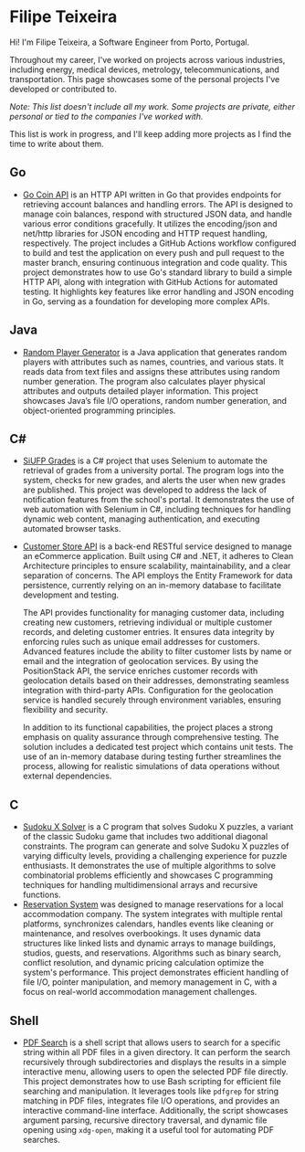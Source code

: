 # Filipe Teixeira
Hi! I'm Filipe Teixeira, a Software Engineer from Porto, Portugal.

Throughout my career, I've worked on projects across various industries, including energy, medical devices, metrology, telecommunications, and transportation. This page showcases some of the personal projects I've developed or contributed to.

_Note: This list doesn't include all my work. Some projects are private, either personal or tied to the companies I've worked with._

This list is work in progress, and I'll keep adding more projects as I find the time to write about them.

## Go
- [Go Coin API](https://github.com/filipeoliv02/Go-Coin-API) is an HTTP API written in Go that provides endpoints for retrieving account balances and handling errors. The API is designed to manage coin balances, respond with structured JSON data, and handle various error conditions gracefully. It utilizes the encoding/json and net/http libraries for JSON encoding and HTTP request handling, respectively. The project includes a GitHub Actions workflow configured to build and test the application on every push and pull request to the master branch, ensuring continuous integration and code quality. This project demonstrates how to use Go's standard library to build a simple HTTP API, along with integration with GitHub Actions for automated testing. It highlights key features like error handling and JSON encoding in Go, serving as a foundation for developing more complex APIs.

## Java
- [Random Player Generator](https://github.com/filipeoliv02/random-player-generator) is a Java application that generates random players with attributes such as names, countries, and various stats. It reads data from text files and assigns these attributes using random number generation. The program also calculates player physical attributes and outputs detailed player information. This project showcases Java’s file I/O operations, random number generation, and object-oriented programming principles.
## C#
- [SiUFP Grades](https://github.com/filipeoliv02/SiufpGrades) is a C# project that uses Selenium to automate the retrieval of grades from a university portal. The program logs into the system, checks for new grades, and alerts the user when new grades are published. This project was developed to address the lack of notification features from the school's portal. It demonstrates the use of web automation with Selenium in C#, including techniques for handling dynamic web content, managing authentication, and executing automated browser tasks.
- [Customer Store API](https://github.com/filipeoliv02/customer-store-api) is a back-end RESTful service designed to manage an eCommerce application. Built using C# and .NET, it adheres to Clean Architecture principles to ensure scalability, maintainability, and a clear separation of concerns. The API employs the Entity Framework for data persistence, currently relying on an in-memory database to facilitate development and testing.

  The API provides functionality for managing customer data, including creating new customers, retrieving individual or multiple customer records, and deleting customer entries. It ensures data integrity by enforcing rules such as unique email addresses for customers. Advanced features include the ability to filter customer lists by name or email and the integration of geolocation services. By using the PositionStack API, the service enriches customer records with geolocation details based on their addresses, demonstrating seamless integration with third-party APIs. Configuration for the geolocation service is handled securely through environment variables, ensuring flexibility and security.

  In addition to its functional capabilities, the project places a strong emphasis on quality assurance through comprehensive testing. The solution includes a dedicated test project which contains unit tests. The use of an in-memory database during testing further streamlines the process, allowing for realistic simulations of data operations without external dependencies.

## C
- [Sudoku X Solver](https://github.com/filipeoliv02/Sudoku_X_Solver) is a C program that solves Sudoku X puzzles, a variant of the classic Sudoku game that includes two additional diagonal constraints. The program can generate and solve Sudoku X puzzles of varying difficulty levels, providing a challenging experience for puzzle enthusiasts. It demonstrates the use of multiple algorithms to solve combinatorial problems efficiently and showcases C programming techniques for handling multidimensional arrays and recursive functions.
- [Reservation System](https://github.com/filipeoliv02/Reservation-System) was designed to manage reservations for a local accommodation company. The system integrates with multiple rental platforms, synchronizes calendars, handles events like cleaning or maintenance, and resolves overbookings. It uses dynamic data structures like linked lists and dynamic arrays to manage buildings, studios, guests, and reservations. Algorithms such as binary search, conflict resolution, and dynamic pricing calculation optimize the system's performance. This project demonstrates efficient handling of file I/O, pointer manipulation, and memory management in C, with a focus on real-world accommodation management challenges.

## Shell
- [PDF Search](https://github.com/filipeoliv02/pdf-search/) is a shell script that allows users to search for a specific string within all PDF files in a given directory. It can perform the search recursively through subdirectories and displays the results in a simple interactive menu, allowing users to open the selected PDF file directly. This project demonstrates how to use Bash scripting for efficient file searching and manipulation. It leverages tools like `pdfgrep` for string matching in PDF files, integrates file I/O operations, and provides an interactive command-line interface. Additionally, the script showcases argument parsing, recursive directory traversal, and dynamic file opening using `xdg-open`, making it a useful tool for automating PDF searches.
